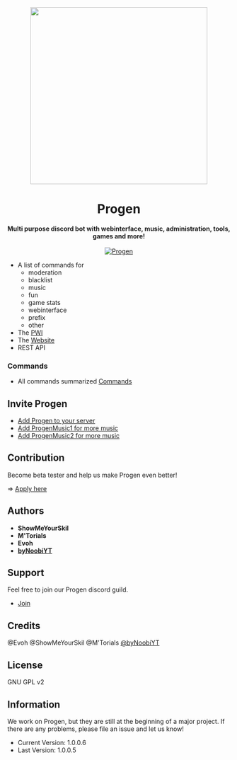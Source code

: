 <div align="center">
<img src="https://github.com/Progen-Dev/Progen-Graphics/blob/master/logo_round.446a0937.png" height="400"/>
 <h1>Progen</h1>
 <strong>Multi purpose discord bot with webinterface, music, administration, tools, games and more!</strong>
 <br><br>
 <a href="https://top.gg/bot/495293590503817237" >
  <img src="https://top.gg/api/widget/495293590503817237.svg" alt="Progen" />
</a>
</div>

* A list of commands for
    * moderation
    * blacklist
    * music
    * fun
    * game stats
    * webinterface
    * prefix
    * other
* The [PWI](https://pwi.progen-bot.de)
* The [Website](https://progen-bot.de)
* REST API

### Commands

* All commands summarized [Commands](https://github.com/Progen-Dev/Progen/wiki)

## Invite Progen

* [Add Progen to your server](https://discordapp.com/oauth2/authorize?client_id=495293590503817237&scope=bot)
* [Add ProgenMusic1 for more music](https://discordapp.com/oauth2/authorize?client_id=662647209929605126&scope=bot)
* [Add ProgenMusic2 for more music](https://discordapp.com/oauth2/authorize?client_id=662647378385305620&scope=bot)

## Contribution
Become beta tester and help us make Progen even better!

=> [Apply here](https://discord.gg/rPeBPkr)

## Authors
* __ShowMeYourSkil__
* __M'Torials__
* __Evoh__
* __[byNoobiYT](https://github.com/byNoobiYT)__

## Support
Feel free to join our Progen discord guild.
* [Join](https://discord.gg/rPeBPkr)

## Credits
@Evoh
@ShowMeYourSkil
@M'Torials
[@byNoobiYT](https://github.com/byNoobiYT)

## License
GNU GPL v2

## Information
We work on Progen, but they are still at the beginning of a major project. If there are any problems, please file an issue and let us know!

 * Current Version: 1.0.0.6
 * Last Version: 1.0.0.5
